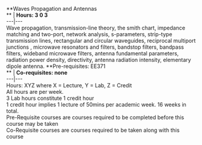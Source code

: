 **Waves Propagation and Antennas  
** | **Hours: 3 0 3**  
---|---  
Wave propagation, transmission-line theory, the smith chart, impedance matching and two-port, network analysis, s-parameters, strip-type transmission lines, rectangular and circular waveguides, reciprocal multiport junctions , microwave resonators and filters, bandstop filters, bandpass filters, wideband microwave filters, antenna fundamental parameters, radiation power density, directivity, antenna radiation intensity, elementary dipole antenna. 
**Pre-requisites: EE371  
** | **Co-requisites: none**  
---|---  
Hours: XYZ where X = Lecture, Y = Lab, Z = Credit  
All hours are per week.  
3 Lab hours constitute 1 credit hour  
1 credit hour implies 1 lecture of 50mins per academic week. 16 weeks in total.  
Pre-Requisite courses are courses required to be completed before this course may be taken  
Co-Requisite courses are courses required to be taken along with this course
